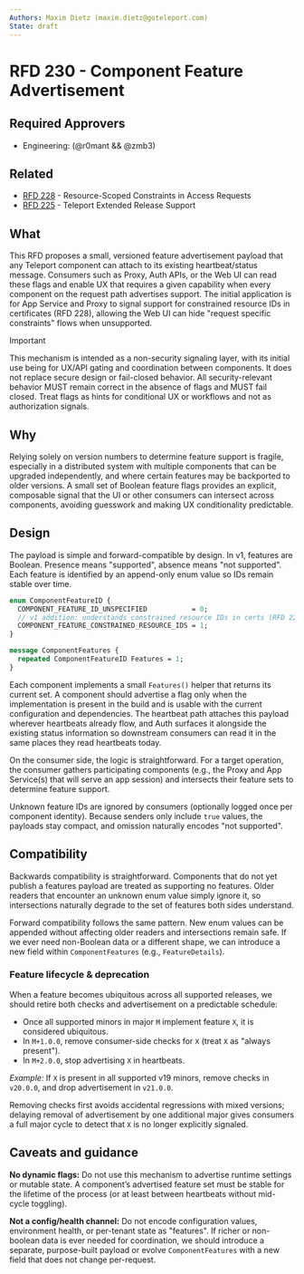 ```yaml
---
Authors: Maxim Dietz (maxim.dietz@goteleport.com)
State: draft
---
```


# RFD 230 - Component Feature Advertisement

## Required Approvers
- Engineering: (@r0mant && @zmb3)

## Related
- [RFD 228](https://github.com/gravitational/teleport/pull/59288) - Resource-Scoped Constraints in Access Requests
- [RFD 225](https://github.com/gravitational/teleport/blob/master/rfd/0225-teleport-extended-support.md) - Teleport Extended Release Support

## What
This RFD proposes a small, versioned feature advertisement payload that any Teleport component can attach to its existing heartbeat/status message. Consumers such as Proxy, Auth APIs, or the Web UI can read these flags and enable UX that requires a given capability when every component on the request path advertises support. The initial application is for App Service and Proxy to signal support for constrained resource IDs in certificates (RFD 228), allowing the Web UI can hide "request specific constraints" flows when unsupported.

> [!IMPORTANT]
> This mechanism is intended as a non-security signaling layer, with its initial use being for UX/API gating and coordination between components. It does not replace secure design or fail-closed behavior. All security-relevant behavior MUST remain correct in the absence of flags and MUST fail closed. Treat flags as hints for conditional UX or workflows and not as authorization signals.

## Why
Relying solely on version numbers to determine feature support is fragile, especially in a distributed system with multiple components that can be upgraded independently, and where certain features may be backported to older versions. A small set of Boolean feature flags provides an explicit, composable signal that the UI or other consumers can intersect across components, avoiding guesswork and making UX conditionality predictable.

## Design
The payload is simple and forward-compatible by design. In v1, features are Boolean. Presence means "supported", absence means "not supported". Each feature is identified by an append-only enum value so IDs remain stable over time.

```protobuf
enum ComponentFeatureID {
  COMPONENT_FEATURE_ID_UNSPECIFIED           = 0;
  // v1 addition: understands constrained resource IDs in certs (RFD 228)
  COMPONENT_FEATURE_CONSTRAINED_RESOURCE_IDS = 1;
}

message ComponentFeatures {
  repeated ComponentFeatureID Features = 1;
}
```

Each component implements a small `Features()` helper that returns its current set. A component should advertise a flag only when the implementation is present in the build and is usable with the current configuration and dependencies. The heartbeat path attaches this payload wherever heartbeats already flow, and Auth surfaces it alongside the existing status information so downstream consumers can read it in the same places they read heartbeats today.

On the consumer side, the logic is straightforward. For a target operation, the consumer gathers participating components (e.g., the Proxy and App Service(s) that will serve an app session) and intersects their feature sets to determine feature support.

Unknown feature IDs are ignored by consumers (optionally logged once per component identity). Because senders only include `true` values, the payloads stay compact, and omission naturally encodes "not supported".

## Compatibility
Backwards compatibility is straightforward. Components that do not yet publish a features payload are treated as supporting no features. Older readers that encounter an unknown enum value simply ignore it, so intersections naturally degrade to the set of features both sides understand.

Forward compatibility follows the same pattern. New enum values can be appended without affecting older readers and intersections remain safe. If we ever need non-Boolean data or a different shape, we can introduce a new field within `ComponentFeatures` (e.g., `FeatureDetails`).

### Feature lifecycle & deprecation
When a feature becomes ubiquitous across all supported releases, we should retire both checks and advertisement on a predictable schedule:

- Once all supported minors in major `M` implement feature `X`, it is considered ubiquitous.
- In `M+1.0.0`, remove consumer-side checks for `X` (treat `X` as "always present").
- In `M+2.0.0`, stop advertising `X` in heartbeats.

*Example:* If `X` is present in all supported v19 minors, remove checks in `v20.0.0`, and drop advertisement in `v21.0.0`.

Removing checks first avoids accidental regressions with mixed versions; delaying removal of advertisement by one additional major gives consumers a full major cycle to detect that `X` is no longer explicitly signaled.

## Caveats and guidance
**No dynamic flags:** Do not use this mechanism to advertise runtime settings or mutable state. A component’s advertised feature set must be stable for the lifetime of the process (or at least between heartbeats without mid-cycle toggling).

**Not a config/health channel:** Do not encode configuration values, environment health, or per-tenant state as "features". If richer or non-boolean data is ever needed for coordination, we should introduce a separate, purpose-built payload or evolve `ComponentFeatures` with a new field that does not change per-request.
